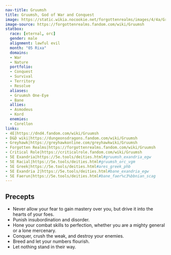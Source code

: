 ```yaml
---
nav-title: Gruumsh
title: Gruumsh, God of War and Conquest
image: https://static.wikia.nocookie.net/forgottenrealms/images/4/4a/Gruumsh_p72.jpg
image-source: https://forgottenrealms.fandom.com/wiki/Gruumsh
statbox:
  race: [eternal, orc]
  gender: male
  alignment: lawful evil
  month: "05 Rixa"
  domains:
  - War
  - Nature
  portfolio:
  - Conquest
  - Survival
  - Territory
  - Resolve
  aliases:
  - Gruumsh One-Eye
  - Bane
  allies:
  - Asmodeus
  - Kord
  enemies:
  - Corellon
links:
- 4E|https://dnd4.fandom.com/wiki/Gruumsh
- D&D wiki|https://dungeonsdragons.fandom.com/wiki/Gruumsh
- Greyhawk|https://greyhawkonline.com/greyhawkwiki/Gruumsh
- Forgotten Realms|https://forgottenrealms.fandom.com/wiki/Gruumsh
- Critical Role|https://criticalrole.fandom.com/wiki/Gruumsh
- 5E Exandria|https://5e.tools/deities.html#gruumsh_exandria_egw
- 5E Racial|https://5e.tools/deities.html#gruumsh_orc_vgm
- 5E Greek|https://5e.tools/deities.html#ares_greek_phb
- 5E Exandria 2|https://5e.tools/deities.html#bane_exandria_egw
- 5E Faerun|https://5e.tools/deities.html#bane_faer%c3%bbnian_scag
---
```


## Precepts

* Never allow your fear to gain mastery over you, but drive it into the hearts of your foes.
* Punish insubordination and disorder.
* Hone your combat skills to perfection, whether you are a mighty general or a lone mercenary.
* Conquer, crush the weak, and destroy your enemies.
* Breed and let your numbers flourish.
* Let nothing stand in their way.
